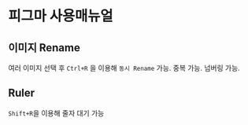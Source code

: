 # 피그마 사용매뉴얼

## 이미지 Rename

여러 이미지 선택 후 `Ctrl+R` 을 이용해 `동시 Rename` 가능. 중복 가능. 넘버링 가능.

## Ruler

`Shift+R`을 이용해 줄자 대기 가능
